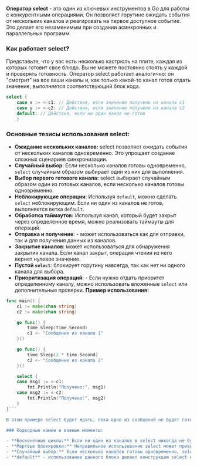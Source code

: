 
**Оператор select** - это один из ключевых инструментов в Go для работы с конкурентными операциями. Он позволяет горутине ожидать события от нескольких каналов и реагировать на первое доступное событие. Это делает его незаменимым при создании асинхронных и параллельных программ.

### Как работает select?

Представьте, что у вас есть несколько кастрюль на плите, каждая из которых готовит свое блюдо. Вы не можете постоянно стоять у каждой и проверять готовность. Оператор select работает аналогично: он "смотрит" на все ваши каналы и, как только какой-то канал готов отдать значение, выполняется соответствующий блок кода.

```go
select { 
	case x := <-c1: // Действия, если значение получено из канала c1 
	case y := <-c2: // Действия, если значение получено из канала c2 
	default: // Действия, если ни один канал не готов 
	}
```

### Основные тезисы использования select:

- **Ожидание нескольких каналов:** select позволяет ожидать события от нескольких каналов одновременно. Это упрощает создание сложных сценариев синхронизации.
- **Случайный выбор**: Если несколько каналов готовы одновременно, `select` случайным образом выбирает один из них для выполнения.
- **Выбор первого готового канала:** select выбирает случайным образом один из готовых каналов, если несколько каналов готовы одновременно.
- **Неблокирующие операции**: Используя `default`, можно сделать `select` неблокирующим. Если ни один из каналов не готов, выполняется ветка `default`.
- **Обработка таймаутов:** Используя канал, который будет закрыт через определенное время, можно реализовать таймауты для операций.
- **Отправка и получение**: - может использоваться как для отправки, так и для получения данных из каналов.
- **Закрытие каналов**: может использоваться для обнаружения закрытия канала. Если канал закрыт, операция чтения из него вернет нулевое значение.
- **Пустой `select`**:  блокирует горутину навсегда, так как нет ни одного канала для выбора.
- **Приоритизация операций**: - Если нужно отдать приоритет определенному каналу, можно использовать вложенные `select` или дополнительные проверки.
**Пример использования:**
```go
func main() {
    c1 := make(chan string)
    c2 := make(chan string)

    go func() {
        time.Sleep(time.Second)
        c1 <- "Сообщение из канала 1"
    }()

    go func() {
        time.Sleep(2 * time.Second)
        c2 <- "Сообщение из канала 2"
    }()

    select {
    case msg1 := <-c1:
        fmt.Println("Получено:", msg1)
    case msg2 := <-c2:
        fmt.Println("Получено:", msg2)
    }
}```

В этом примере select будет ждать, пока одно из сообщений не будет готово к получению. Какое именно сообщение будет получено первым, зависит от того, какая горутина завершит свою работу быстрее.

### Подводные камни и важные моменты:

- **Бесконечные циклы:** Если ни один из каналов в select никогда не будет готов, программа зависнет.
- **Мертвые блокировки:** Неправильное использование select может привести к ситуации, когда ни один из case'ов не может быть выполнен, и программа зависнет.
- **Случайный выбор:** Если несколько каналов готовы одновременно, select выберет один из них случайным образом. Это может быть важно учитывать при написании детерминированных программ.
- **default** - использование данного блока делает конструкцию select неблокирующей, т.е. если нет сигнала от одного из каналов в **case** - отработает блок **default**
